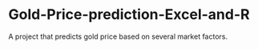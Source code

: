 # Gold-Price-prediction-Excel-and-R
A project that predicts gold price based on several market factors.
